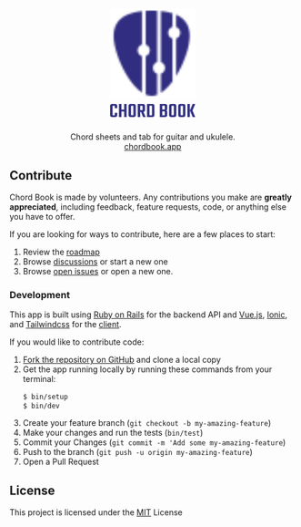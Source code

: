 <h1 align="center">
  <a href="https://chordbook.app">
    <img width="150" src="./client/src/assets/logo-light.svg"><br>
    <img width="150" src="./client/src/assets/wordmark-light.svg" alt="Chord Book">
  </a>
</h1>

<p align="center">
  Chord sheets and tab for guitar and ukulele.<br>
  <a href="https://chordbook.app">chordbook.app</a>
</p>

## Contribute

Chord Book is made by volunteers. Any contributions you make are **greatly appreciated**, including feedback, feature requests, code, or anything else you have to offer.

If you are looking for ways to contribute, here are a few places to start:

1. Review the [roadmap](https://github.com/bkeepers/chordbook/projects/1)
2. Browse [discussions](https://github.com/bkeepers/chordbook/discussions) or start a new one
3. Browse [open issues](https://github.com/bkeepers/chordbook/issues) or open a new one.

### Development

This app is built using [Ruby on Rails](https://rubyonrails.org/) for the backend API and [Vue.js](https://vuejs.org/), [Ionic](https://ionicframework.com/), and [Tailwindcss](https://tailwindcss.com/) for the [client](./client).

If you would like to contribute code:

1. [Fork the repository on GitHub](https://github.com/bkeepers/chordbook/fork) and clone a local copy
2. Get the app running locally by running these commands from your terminal:
   ```
   $ bin/setup
   $ bin/dev
   ```
3. Create your feature branch (`git checkout -b my-amazing-feature`)
4. Make your changes and run the tests (`bin/test`)
5. Commit your Changes (`git commit -m 'Add some my-amazing-feature`)
6. Push to the branch (`git push -u origin my-amazing-feature`)
7. Open a Pull Request

## License

This project is licensed under the [MIT](./LICENSE) License

